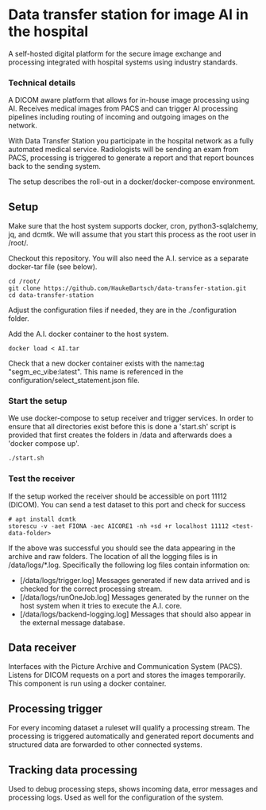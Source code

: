 # Data transfer station for image AI in the hospital

A self-hosted digital platform for the secure image exchange and processing integrated with hospital systems using industry standards.

### Technical details

A DICOM aware platform that allows for in-house image processing using AI. Receives medical images from PACS and can trigger AI processing pipelines including routing of incoming and outgoing images on the network. 

With Data Transfer Station you participate in the hospital network as a
fully automated medical service. Radiologists will be sending an exam from PACS, processing
is triggered to generate a report and that report bounces back to the sending system.

The setup describes the roll-out in a docker/docker-compose environment.

## Setup

Make sure that the host system supports docker, cron, python3-sqlalchemy, jq, and dcmtk. We will assume that you start this process as the root user in /root/.

Checkout this repository. You will also need the A.I. service as a separate docker-tar file (see below).

```{bash}
cd /root/
git clone https://github.com/HaukeBartsch/data-transfer-station.git
cd data-transfer-station
```

Adjust the configuration files if needed, they are in the ./configuration folder.

Add the A.I. docker container to the host system.

```{bash}
docker load < AI.tar
```

Check that a new docker container exists with the name:tag "segm_ec_vibe:latest". This name is referenced in the configuration/select_statement.json file.

### Start the setup

We use docker-compose to setup receiver and trigger services. In order to ensure that all directories exist before this is done a 'start.sh' script is provided that first creates the folders in /data and afterwards does a 'docker compose up'.

```bash
./start.sh
```


### Test the receiver

If the setup worked the receiver should be accessible on port 11112 (DICOM). You can send a test dataset to this port and check for success

```{bash}
# apt install dcmtk
storescu -v -aet FIONA -aec AICORE1 -nh +sd +r localhost 11112 <test-data-folder>
```

If the above was successful you should see the data appearing in the archive and raw folders. The location of all the logging files is in /data/logs/*.log. Specifically the following log files contain information on:

 - [/data/logs/trigger.log] Messages generated if new data arrived and is checked for the correct processing stream.
 - [/data/logs/runOneJob.log] Messages generated by the runner on the host system when it tries to execute the A.I. core.
 - [/data/logs/backend-logging.log] Messages that should also appear in the external message database.


## Data receiver

Interfaces with the Picture Archive and Communication System (PACS). Listens for DICOM requests on a port and stores the images temporarily. This component is run using a docker container.

## Processing trigger

For every incoming dataset a ruleset will qualify a processing stream. The processing is triggered automatically and generated report documents and structured data are forwarded to other connected systems.

## Tracking data processing

Used to debug processing steps, shows incoming data, error messages and processing logs. Used as well for the configuration of the system.
